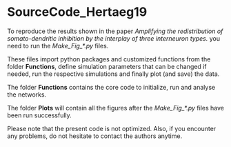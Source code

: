 # SourceCode_Hertaeg19

To reproduce the results shown in the paper *Amplifying the redistribution of somato-dendritic inhibition by the interplay of three interneuron types.* you need to run the *Make_Fig_\*.py* files.

These files import python packages and customized functions from the folder **Functions**, define simulation parameters that can be changed if needed, run the respective simulations and finally plot (and save) the data.

The folder **Functions** contains the core code to initialize, run and analyse the networks.

The folder **Plots** will contain all the figures after the *Make_Fig_\*.py* files have been run successfully.

Please note that the present code is not optimized. Also, if you encounter any problems, do not hesitate to contact the authors anytime. 
